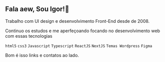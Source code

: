## Fala aew, Sou Igor!👋

Trabalho com UI design e desenvolvimento Front-End desde de 2008.

Continuo os estudos e me aperfeçoando focando no desenvolvimento web com essas tecnologias

``html5``  ``css3`` ``Javascript`` ``Typescript``  ``ReactJS`` ``NextJS``  ``Temas Wordpress`` ``Figma``

Bom é isso links e contatos ao lado.
